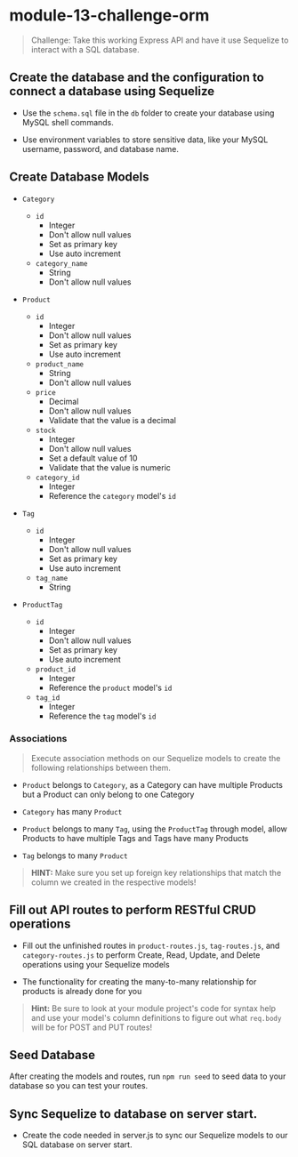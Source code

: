 # module-13-challenge-orm

> Challenge: Take this working Express API and have it use Sequelize to interact with a SQL database.

## Create the database and the configuration to connect a database using Sequelize

- Use the `schema.sql` file in the `db` folder to create your database using MySQL shell commands.

- Use environment variables to store sensitive data, like your MySQL username, password, and database name.

## Create Database Models

- `Category`

  - `id`
    - Integer
    - Don't allow null values
    - Set as primary key
    - Use auto increment
  - `category_name`
    - String
    - Don't allow null values

- `Product`

  - `id`
    - Integer
    - Don't allow null values
    - Set as primary key
    - Use auto increment
  - `product_name`
    - String
    - Don't allow null values
  - `price`
    - Decimal
    - Don't allow null values
    - Validate that the value is a decimal
  - `stock`
    - Integer
    - Don't allow null values
    - Set a default value of 10
    - Validate that the value is numeric
  - `category_id`
    - Integer
    - Reference the `category` model's `id`

- `Tag`

  - `id`
    - Integer
    - Don't allow null values
    - Set as primary key
    - Use auto increment
  - `tag_name`
    - String

- `ProductTag`
  - `id`
    - Integer
    - Don't allow null values
    - Set as primary key
    - Use auto increment
  - `product_id`
    - Integer
    - Reference the `product` model's `id`
  - `tag_id`
    - Integer
    - Reference the `tag` model's `id`

### Associations

> Execute association methods on our Sequelize models to create the following relationships between them.

- `Product` belongs to `Category`, as a Category can have multiple Products but a Product can only belong to one Category

- `Category` has many `Product`

- `Product` belongs to many `Tag`, using the `ProductTag` through model, allow Products to have multiple Tags and Tags have many Products

- `Tag` belongs to many `Product`

> **HINT:** Make sure you set up foreign key relationships that match the column we created in the respective models!

## Fill out API routes to perform RESTful CRUD operations

- Fill out the unfinished routes in `product-routes.js`, `tag-routes.js`, and `category-routes.js` to perform Create, Read, Update, and Delete operations using your Sequelize models

- The functionality for creating the many-to-many relationship for products is already done for you

> **Hint:** Be sure to look at your module project's code for syntax help and use your model's column definitions to figure out what `req.body` will be for POST and PUT routes!

## Seed Database

After creating the models and routes, run `npm run seed` to seed data to your database so you can test your routes.

## Sync Sequelize to database on server start.

- Create the code needed in server.js to sync our Sequelize models to our SQL database on server start.
